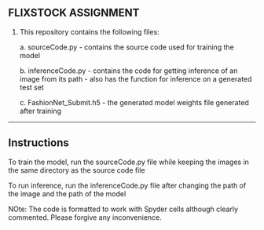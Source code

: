 ## FLIXSTOCK ASSIGNMENT

1. This repository contains the following files:

	a. sourceCode.py - contains the source code used for training the model

	b. inferenceCode.py - contains the code for getting inference of an image from its path
			    - also has the function for inference on a generated test set

	c. FashionNet_Submit.h5 - the generated model weights file generated after training

---
## Instructions

To train the model, run the sourceCode.py file while keeping the images in the same directory as the source code file


To run inference, run the inferenceCode.py file after changing the path of the image and the path of the model

NOte: The code is formatted to work with Spyder cells although clearly commented. Please forgive any inconvenience.